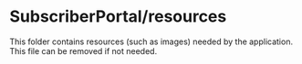 # SubscriberPortal/resources

This folder contains resources (such as images) needed by the application. This file can
be removed if not needed.
